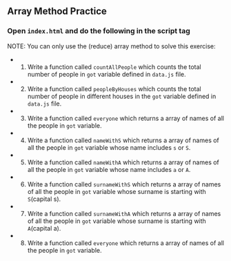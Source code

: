 ## Array Method Practice

### Open `index.html` and do the following in the script tag

NOTE: You can only use the (reduce) array method to solve this exercise:

- 1. Write a function called `countAllPeople` which counts the total number of people in `got` variable defined in `data.js` file.

- 2. Write a function called `peopleByHouses` which counts the total number of people in different houses in the `got` variable defined in `data.js` file.

- 3. Write a function called `everyone` which returns a array of names of all the people in `got` variable.

- 4. Write a function called `nameWithS` which returns a array of names of all the people in `got` variable whose name includes `s` or `S`.

- 5. Write a function called `nameWithA` which returns a array of names of all the people in `got` variable whose name includes `a` or `A`.

- 6. Write a function called `surnameWithS` which returns a array of names of all the people in `got` variable whose surname is starting with `S`(capital s).

- 7. Write a function called `surnameWithA` which returns a array of names of all the people in `got` variable whose surname is starting with `A`(capital a).

- 8. Write a function called `everyone` which returns a array of names of all the people in `got` variable.
